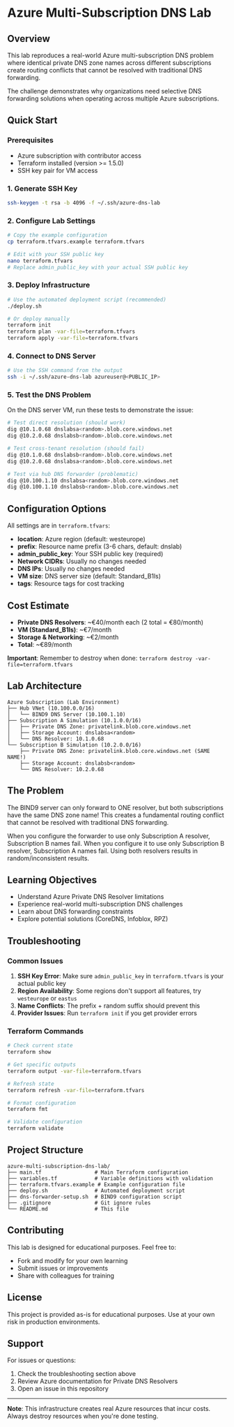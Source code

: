 # Azure Multi-Subscription DNS Lab

## Overview

This lab reproduces a real-world Azure multi-subscription DNS problem where identical private DNS zone names across different subscriptions create routing conflicts that cannot be resolved with traditional DNS forwarding.

The challenge demonstrates why organizations need selective DNS forwarding solutions when operating across multiple Azure subscriptions.

## Quick Start

### Prerequisites

- Azure subscription with contributor access
- Terraform installed (version >= 1.5.0)
- SSH key pair for VM access

### 1. Generate SSH Key

```bash
ssh-keygen -t rsa -b 4096 -f ~/.ssh/azure-dns-lab
```

### 2. Configure Lab Settings

```bash
# Copy the example configuration
cp terraform.tfvars.example terraform.tfvars

# Edit with your SSH public key
nano terraform.tfvars
# Replace admin_public_key with your actual SSH public key
```

### 3. Deploy Infrastructure

```bash
# Use the automated deployment script (recommended)
./deploy.sh

# Or deploy manually
terraform init
terraform plan -var-file=terraform.tfvars
terraform apply -var-file=terraform.tfvars
```

### 4. Connect to DNS Server

```bash
# Use the SSH command from the output
ssh -i ~/.ssh/azure-dns-lab azureuser@<PUBLIC_IP>
```

### 5. Test the DNS Problem

On the DNS server VM, run these tests to demonstrate the issue:

```bash
# Test direct resolution (should work)
dig @10.1.0.68 dnslabsa<random>.blob.core.windows.net
dig @10.2.0.68 dnslabsb<random>.blob.core.windows.net

# Test cross-tenant resolution (should fail)
dig @10.1.0.68 dnslabsb<random>.blob.core.windows.net
dig @10.2.0.68 dnslabsa<random>.blob.core.windows.net

# Test via hub DNS forwarder (problematic)
dig @10.100.1.10 dnslabsa<random>.blob.core.windows.net
dig @10.100.1.10 dnslabsb<random>.blob.core.windows.net
```

## Configuration Options

All settings are in `terraform.tfvars`:

- **location**: Azure region (default: westeurope)
- **prefix**: Resource name prefix (3-6 chars, default: dnslab)
- **admin_public_key**: Your SSH public key (required)
- **Network CIDRs**: Usually no changes needed
- **DNS IPs**: Usually no changes needed
- **VM size**: DNS server size (default: Standard_B1ls)
- **tags**: Resource tags for cost tracking

## Cost Estimate

- **Private DNS Resolvers**: ~€40/month each (2 total = €80/month)
- **VM (Standard_B1ls)**: ~€7/month
- **Storage & Networking**: ~€2/month
- **Total**: ~€89/month

**Important**: Remember to destroy when done: `terraform destroy -var-file=terraform.tfvars`

## Lab Architecture

```
Azure Subscription (Lab Environment)
├── Hub VNet (10.100.0.0/16)
│   └── BIND9 DNS Server (10.100.1.10)
├── Subscription A Simulation (10.1.0.0/16)
│   ├── Private DNS Zone: privatelink.blob.core.windows.net
│   ├── Storage Account: dnslabsa<random>
│   └── DNS Resolver: 10.1.0.68
└── Subscription B Simulation (10.2.0.0/16)
    ├── Private DNS Zone: privatelink.blob.core.windows.net (SAME NAME!)
    ├── Storage Account: dnslabsb<random>
    └── DNS Resolver: 10.2.0.68
```

## The Problem

The BIND9 server can only forward to ONE resolver, but both subscriptions have the same DNS zone name! This creates a fundamental routing conflict that cannot be resolved with traditional DNS forwarding.

When you configure the forwarder to use only Subscription A resolver, Subscription B names fail. When you configure it to use only Subscription B resolver, Subscription A names fail. Using both resolvers results in random/inconsistent results.

## Learning Objectives

- Understand Azure Private DNS Resolver limitations
- Experience real-world multi-subscription DNS challenges
- Learn about DNS forwarding constraints
- Explore potential solutions (CoreDNS, Infoblox, RPZ)

## Troubleshooting

### Common Issues

1. **SSH Key Error**: Make sure `admin_public_key` in `terraform.tfvars` is your actual public key
2. **Region Availability**: Some regions don't support all features, try `westeurope` or `eastus`
3. **Name Conflicts**: The prefix + random suffix should prevent this
4. **Provider Issues**: Run `terraform init` if you get provider errors

### Terraform Commands

```bash
# Check current state
terraform show

# Get specific outputs
terraform output -var-file=terraform.tfvars

# Refresh state
terraform refresh -var-file=terraform.tfvars

# Format configuration
terraform fmt

# Validate configuration
terraform validate
```

## Project Structure

```
azure-multi-subscription-dns-lab/
├── main.tf                 # Main Terraform configuration
├── variables.tf            # Variable definitions with validation
├── terraform.tfvars.example # Example configuration file
├── deploy.sh               # Automated deployment script
├── dns-forwarder-setup.sh  # BIND9 configuration script
├── .gitignore              # Git ignore rules
└── README.md               # This file
```

## Contributing

This lab is designed for educational purposes. Feel free to:

- Fork and modify for your own learning
- Submit issues or improvements
- Share with colleagues for training

## License

This project is provided as-is for educational purposes. Use at your own risk in production environments.

## Support

For issues or questions:
1. Check the troubleshooting section above
2. Review Azure documentation for Private DNS Resolvers
3. Open an issue in this repository

---

**Note**: This infrastructure creates real Azure resources that incur costs. Always destroy resources when you're done testing.
